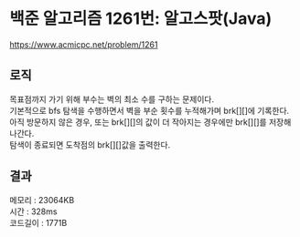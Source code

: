 # 백준 알고리즘 1261번: 알고스팟(Java)

<a>https://www.acmicpc.net/problem/1261</a>

## 로직

목표점까지 가기 위해 부수는 벽의 최소 수를 구하는 문제이다.  
기본적으로 bfs 탐색을 수행하면서 벽을 부순 횟수를 누적해가며 brk[][]에 기록한다.  
아직 방문하지 않은 경우, 또는 brk[][]의 값이 더 작아지는 경우에만 brk[][]를 저장해나간다.  
탐색이 종료되면 도착점의 brk[][]값을 출력한다.

## 결과

메모리 : 23064KB  
시간 : 328ms  
코드길이 : 1771B
